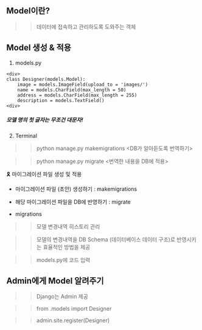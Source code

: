 ## Model이란?
>> 데이터에 접속하고 관리하도록 도와주는 객체

## Model 생성 & 적용
1) models.py
~~~
<div>
class Designer(models.Model):
    image = models.ImageField(upload_to = 'images/')
    name = models.CharField(max_length = 50)
    address = models.CharField(max_length = 255)
    description = models.TextField()
<div>
~~~
##### 모델 명의 첫 글자는 무조건 대문자!
2) Terminal 


>> python manage.py makemigrations        <DB가 알아듣도록 번역하기>


>> python manage.py migrate               <번역한 내용을 DB에 적용>

🎗 마이그레이션 파일 생성 및 적용
* 마이그레이션 파일 (초안) 생성하기 : makemigrations
* 해당 마이그레이션 파일을 DB에 반영하기 : migrate

* migrations
>> 모델 변경내역 히스토리 관리


>> 모델의 변경내역을 DB Schema (데이터베이스 데이터 구조)로 반영시키는 효율적인 방법을 제공


>> models.py에 코드 입력

## Admin에게 Model 알려주기
>> Django는 Admin 제공


>> from .models import Designer


>> admin.site.register(Designer)
